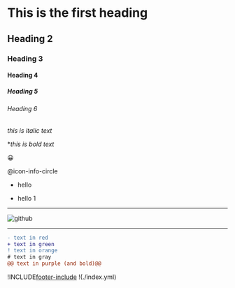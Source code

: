 # This is the first heading

## Heading 2

### Heading 3

#### Heading 4

##### Heading 5

###### Heading 6


*this is italic text*

**this is bold text*



:grinning:

 @icon-info-circle

- hello 

+ hello 1 

---
![github](https://cloud.githubusercontent.com/assets/17016297/18839843/0e06a67a-83d2-11e6-993a-b35a182500e0.png)

---

```diff
- text in red
+ text in green
! text in orange
# text in gray
@@ text in purple (and bold)@@
```



!INCLUDE[footer-include](./footer.md)
!(./index.yml)

